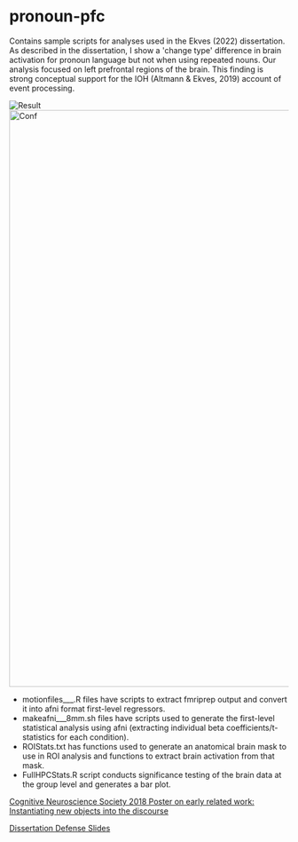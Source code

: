 # pronoun-pfc
Contains sample scripts for analyses used in the Ekves (2022) dissertation.
As described in the dissertation, I show a 'change type' difference in brain activation for pronoun language but not when using repeated nouns. Our analysis focused on left prefrontal regions of the brain. This finding is strong conceptual support for the IOH (Altmann & Ekves, 2019) account of event processing. 
 
  ![Result](https://github.com/zekves/pronoun-pfc/assets/19574353/99cd3f74-7b84-47d1-b50f-7aeb3e731811)
<img width="1039" alt="Conf" src="https://github.com/zekves/pronoun-pfc/assets/19574353/cf8376d2-a872-43fd-938a-1e4a2ec8e4f8">

- motionfiles___.R files have scripts to extract fmriprep output and convert it into afni format first-level regressors.
- makeafni___8mm.sh files have scripts used to generate the first-level statistical analysis using afni (extracting individual beta coefficients/t-statistics for each condition).
- ROIStats.txt has functions used to generate an anatomical brain mask to use in ROI analysis and functions to extract brain activation from that mask.
- FullHPCStats.R script conducts significance testing of the brain data at the group level and generates a bar plot.

[Cognitive Neuroscience Society 2018 Poster on early related work: Instantiating new objects into the discourse](https://github.com/zekves/pronoun-pfc/blob/main/Ekves_CNS18_Final.pdf)

[Dissertation Defense Slides](https://github.com/zekves/pronoun-pfc/blob/main/Diss.pdf)
